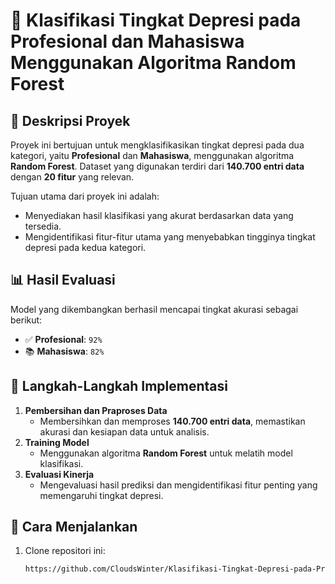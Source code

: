 # 🧠 Klasifikasi Tingkat Depresi pada Profesional dan Mahasiswa Menggunakan Algoritma Random Forest  

## 📄 Deskripsi Proyek  
Proyek ini bertujuan untuk mengklasifikasikan tingkat depresi pada dua kategori, yaitu **Profesional** dan **Mahasiswa**, menggunakan algoritma **Random Forest**. Dataset yang digunakan terdiri dari **140.700 entri data** dengan **20 fitur** yang relevan.  

Tujuan utama dari proyek ini adalah:  
- Menyediakan hasil klasifikasi yang akurat berdasarkan data yang tersedia.  
- Mengidentifikasi fitur-fitur utama yang menyebabkan tingginya tingkat depresi pada kedua kategori.  

## 📊 Hasil Evaluasi  
Model yang dikembangkan berhasil mencapai tingkat akurasi sebagai berikut:  
- ✅ **Profesional**: `92%`  
- 📚 **Mahasiswa**: `82%`  

## 🔧 Langkah-Langkah Implementasi  
1. **Pembersihan dan Praproses Data**  
   - Membersihkan dan memproses **140.700 entri data**, memastikan akurasi dan kesiapan data untuk analisis.  
2. **Training Model**  
   - Menggunakan algoritma **Random Forest** untuk melatih model klasifikasi.  
3. **Evaluasi Kinerja**  
   - Mengevaluasi hasil prediksi dan mengidentifikasi fitur penting yang memengaruhi tingkat depresi.  

## 🚀 Cara Menjalankan  
1. Clone repositori ini:  
   ```bash
   https://github.com/CloudsWinter/Klasifikasi-Tingkat-Depresi-pada-Profesional-dan-Mahasiswa-Menggunakan-Algoritma-Random-Forest.git
